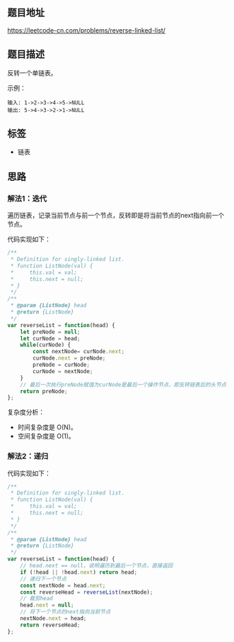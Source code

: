 ## 题目地址

https://leetcode-cn.com/problems/reverse-linked-list/

## 题目描述

反转一个单链表。

示例：
```
输入: 1->2->3->4->5->NULL
输出: 5->4->3->2->1->NULL
```

## 标签

- 链表

## 思路

### 解法1：迭代

遍历链表，记录当前节点与前一个节点，反转即是将当前节点的next指向前一个节点。

代码实现如下：
```javascript
/**
 * Definition for singly-linked list.
 * function ListNode(val) {
 *     this.val = val;
 *     this.next = null;
 * }
 */
/**
 * @param {ListNode} head
 * @return {ListNode}
 */
var reverseList = function(head) {
    let preNode = null;
    let curNode = head;
    while(curNode) {
        const nextNode= curNode.next;
        curNode.next = preNode;
        preNode = curNode;
        curNode = nextNode;
    }
    // 最后一次执行preNode赋值为curNode是最后一个操作节点，即反转链表后的头节点
    return preNode;
};
```

复杂度分析：

- 时间复杂度是 O(N)。
- 空间复杂度是 O(1)。

### 解法2：递归

代码实现如下：
```javascript
/**
 * Definition for singly-linked list.
 * function ListNode(val) {
 *     this.val = val;
 *     this.next = null;
 * }
 */
/**
 * @param {ListNode} head
 * @return {ListNode}
 */
var reverseList = function(head) {
    // head.next == null，说明遍历到最后一个节点，直接返回
    if (!head || !head.next) return head;
    // 递归下一个节点
    const nextNode = head.next;
    const reverseHead = reverseList(nextNode);
    // 裁剪head
    head.next = null;
    // 将下一个节点的next指向当前节点
    nextNode.next = head;
    return reverseHead;
};
```

